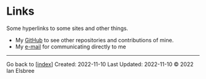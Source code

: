 # Links

Some hyperlinks to some sites and other things.

- My [GitHub](https://github.com/ianelsbree) to see other repositories and contributions of mine.
- My [e-mail](mailto:ianelsbree@gmail.com) for communicating directly to me

---
Go back to [[index]]
Created: 2022-11-10
Last Updated: 2022-11-10
© 2022 Ian Elsbree

[//begin]: # "Autogenerated link references for markdown compatibility"
[index]: index "Home Page"
[//end]: # "Autogenerated link references"
